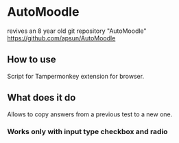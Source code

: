 # AutoMoodle
revives an 8 year old git repository "AutoMoodle" 
https://github.com/apsun/AutoMoodle

## How to use
Script for Tampermonkey extension for browser.

## What does it do
Allows to copy answers from a previous test to a new one.

### Works only with input type checkbox and radio
